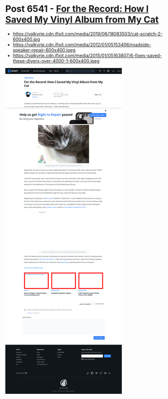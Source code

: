 # Post 6541 - [For the Record: How I Saved My Vinyl Album from My Cat](https://www.ifixit.com/News/6541/record-repair)

- https://valkyrie.cdn.ifixit.com/media/2019/06/18083503/cat-scratch-2-600x400.jpg
- https://valkyrie.cdn.ifixit.com/media/2012/01/05153406/roadside-speaker-repair-600x400.jpeg
- https://valkyrie.cdn.ifixit.com/media/2015/01/05163807/6-fixes-saved-these-diyers-over-4000-1-600x400.jpeg

![screencap](screenshots/5cda1936-0885-4e49-afae-fae751a0220b.png)
